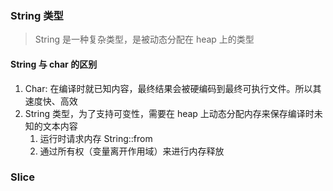 ### String 类型

> String 是一种复杂类型，是被动态分配在 heap 上的类型

#### String 与 char 的区别

1. Char: 在编译时就已知内容，最终结果会被硬编码到最终可执行文件。所以其速度快、高效
2. String 类型，为了支持可变性，需要在 heap 上动态分配内存来保存编译时未知的文本内容
   1. 运行时请求内存 String::from
   2. 通过所有权（变量离开作用域）来进行内存释放



### Slice

